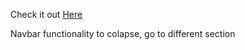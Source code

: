 Check it out <a href="https://js-10-scrollwebsite.netlify.app" target="_blank" rel="nofollow">Here</a>


Navbar functionality to colapse, go to different section
